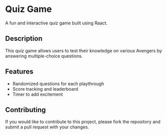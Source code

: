 # Quiz Game

A fun and interactive quiz game built using Raact.

## Description

This quiz game allows users to test their knowledge on various Avengers by answering multiple-choice questions.

## Features

- Randomized questions for each playthrough
- Score tracking and leaderboard
- Timer to add excitement

## Contributing

If you would like to contribute to this project, please fork the repository and submit a pull request with your changes.
